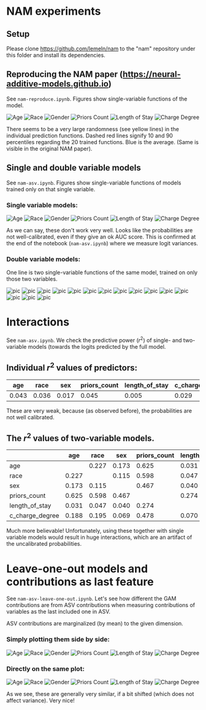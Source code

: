# NAM experiments


## Setup

Please clone https://github.com/lemeln/nam to the "nam" repository under this folder and install its dependencies.

## Reproducing the NAM paper (https://neural-additive-models.github.io)

See `nam-reproduce.ipynb`. Figures show single-variable functions of the model.

![Age](out/recidivism_0.png)
![Race](out/recidivism_1.png)
![Gender](out/recidivism_2.png)
![Priors Count](out/recidivism_3.png)
![Length of Stay](out/recidivism_4.png)
![Charge Degree](out/recidivism_5.png)

There seems to be a very large randomness (see yellow lines) in the individual prediction functions. Dashed red lines signify 10 and 90 percentiles regarding the 20 trained functions. Blue is the average. (Same is visible in the original NAM paper).


## Single and double variable models

See `nam-asv.ipynb`. Figures show single-variable functions of models trained only on that single variable.

### Single variable models:

![Age](out/recidivism_solo_0.png)
![Race](out/recidivism_solo_1.png)
![Gender](out/recidivism_solo_2.png)
![Priors Count](out/recidivism_solo_3.png)
![Length of Stay](out/recidivism_solo_4.png)
![Charge Degree](out/recidivism_solo_5.png)

As we can say, these don't work very well. Looks like the probabilities are not well-calibrated, even if they give an ok AUC score. This is confirmed at the end of the notebook (`nam-asv.ipynb`) where we measure logit variances.

### Double variable models:

One line is two single-variable functions of the same model, trained on only those two variables.

![pic](out/recidivism_double_0.png)
![pic](out/recidivism_double_1.png)
![pic](out/recidivism_double_2.png)
![pic](out/recidivism_double_3.png)
![pic](out/recidivism_double_4.png)
![pic](out/recidivism_double_5.png)
![pic](out/recidivism_double_6.png)
![pic](out/recidivism_double_7.png)
![pic](out/recidivism_double_8.png)
![pic](out/recidivism_double_9.png)
![pic](out/recidivism_double_10.png)
![pic](out/recidivism_double_11.png)
![pic](out/recidivism_double_12.png)
![pic](out/recidivism_double_13.png)
![pic](out/recidivism_double_14.png)

# Interactions
See `nam-asv.ipynb`. We check the predictive power ($r^2$) of single- and two-variable models (towards the logits predicted by the full model.

## Individual $r^2$ values of predictors:

|age|race|sex|priors_count|length_of_stay|c_charge_degree|
|---|---|---|---|---|---|
|0.043|0.036|0.017|0.045|0.005|0.029|

These are very weak, because (as observed before), the probabilities are not well calibrated.

## The $r^2$ values of two-variable models.

||age|race|sex|priors_count|length_of_stay|c_charge_degree|
|---|---|---|---|---|---|---|
|age||0.227|0.173|0.625|0.031|0.188|
|race|0.227||0.115|0.598|0.047|0.195|
|sex|0.173|0.115||0.467|0.040|0.069|
|priors_count|0.625|0.598|0.467||0.274|0.478|
|length_of_stay|0.031|0.047|0.040|0.274||0.070|
|c_charge_degree|0.188|0.195|0.069|0.478|0.070||

Much more believable! Unfortunately, using these together with single variable models would result in huge interactions, which are an artifact of the uncalibrated probabilities.

# Leave-one-out models and contributions as last feature

See `nam-asv-leave-one-out.ipynb`. Let's see how different the GAM contributions are from ASV contributions when measuring contributions of variables as the last included one in ASV.

ASV contributions are marginalized (by mean) to the given dimension.

### Simply plotting them side by side:

![Age](out/leave_one_out_0.png)
![Race](out/leave_one_out_1.png)
![Gender](out/leave_one_out_2.png)
![Priors Count](out/leave_one_out_3.png)
![Length of Stay](out/leave_one_out_4.png)
![Charge Degree](out/leave_one_out_5.png)

### Directly on the same plot:

![Age](out/leave_one_out_compare_0.png)
![Race](out/leave_one_out_compare_1.png)
![Gender](out/leave_one_out_compare_2.png)
![Priors Count](out/leave_one_out_compare_3.png)
![Length of Stay](out/leave_one_out_compare_4.png)
![Charge Degree](out/leave_one_out_compare_5.png)

As we see, these are generally very similar, if a bit shifted (which does not affect variance). Very nice!
